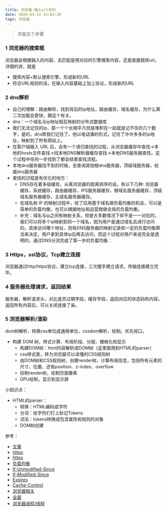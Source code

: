 ```yaml
---
title: 浏览器-输入url系列
date: 2020-03-13 15:03:39
tags: 浏览器
---
```


> 共是五个步骤

### 1 浏览器的搜索框
浏览器会根据输入的内容，去匹配是用对应的引擎搜索内容，还是直接跳转url。
详细的讲，就是
- 搜索内容+默认搜索引擎，形成新的URL
- 符合URL规则的话，在输入内容基础上加上协议，形成新的URL

### 2 dns解析
- 自己的理解：路由解析，找到背后的ip地址，路由缓存，域名缓存，为什么第二次加载会更快，跟这个有关。
- dns：一个域名与ip地址相互映射的分布式数据库
- 我们无法记住的ip，那一个个长相平凡但是堆积在一起就是记不住的几个数字，是的，dns帮我们记住了。他以电话簿的形式，记住了许许多多的ip地址，映射到了所有网站上。
- 在客户端输入 URL 后，会有一个递归查找的过程，从浏览器缓存中查找->本地的hosts文件查找->找本地DNS解析器缓存查找->本地DNS服务器查找，这个过程中任何一步找到了都会结束查找流程。
- 本地dns服务器找不到的时候，去查询其他根dns服务器，顶级域服务器，权威dns服务器
- 查找的过程是有优化的地方：
    + DNS存在着多级缓存，从离浏览器的距离排序的话，有以下几种: 浏览器缓存，系统缓存，路由器缓存，IPS服务器缓存，根域名服务器缓存，顶级域名服务器缓存，主域名服务器缓存。 
    + 在域名和 IP 的映射过程中，给了应用基于域名做负载均衡的机会，可以是简单的负载均衡，也可以根据地址和运营商做全局的负载均衡。
    + 补充：域名与ip之间有映射关系，但是大多数情况下却不是一一对应的，我们可以将多个ip映射到同一个域名，因为用户是通过域名去进行访问的，具体访问哪个地址，则有DNS服务器的映射记录和一定的负载均衡算法来决定，用户拿到具体ip后再去访问，而这个过程对用户来说完全是透明的，通过DNS分流完成了第一步的负载均衡：

### 3 Https，ssl协议，Tcp建立连接
浏览器通过http/https协议，建立tcp连接，三次握手建立请求，传输连接建立完毕。

### 4 服务器处理请求，返回结果
服务器，解析请求头，对比是否过期字段，缓存字段，返回对应的状态码和内容。返回所有内容后，可以关闭连接了亲。

### 5 浏览器解析/渲染 
dom树解析，转换css单位成通用单位，cssdom解析，绘制。优先视口。

- 构建 DOM 树、样式计算、布局阶段、分层、栅格化和显示
    + 构建DOM树：html内容解析成DOM树（这里面用到HTML的parser）
    + css样式表，转为浏览器可以读懂的CSS规则树
    + 由DOM树和CSS规则树，创建render树，计算布局信息，包括所有元素的尺寸、位置、还有position、z-index、overflow
    + 绘制render树，绘制页面像素
    + GPU绘制，显示到显示屏


小知识点：
- HTML的parser：
    + 转换：HTML编码成字符
    + 分词：给字符们打上标记Tokens
    + 词法：tokens转换成包含属性和规则的对象
    + DOM树创建

参考：
- [文章](https://mp.weixin.qq.com/s/DLq_GIkdnuOayThfi3jI0A)
- [https](https://segmentfault.com/a/1190000012196642)
- [https](https://zhuanlan.zhihu.com/p/26682342)
- [负载均衡](https://blog.csdn.net/weixin_34050389/article/details/93027673)
- [If-Unmodified-Since](https://developer.mozilla.org/zh-CN/docs/Web/HTTP/Headers/If-Unmodified-Since)
- [If-Modified-Since](https://developer.mozilla.org/zh-CN/docs/Web/HTTP/Headers/If-Modified-Since)
- [Expires](https://developer.mozilla.org/zh-CN/docs/Web/HTTP/Headers/Expires)
- [Cache-Control](https://developer.mozilla.org/zh-CN/docs/Web/HTTP/Headers/Cache-Control)
- [浏览器相关](https://mp.weixin.qq.com/s?__biz=MzI0MzIyMDM5Ng==&mid=2649825731&idx=1&sn=2c0835cebfee3a44e82d9efeb54f6e43&chksm=f175eb00c602621649fd46d7c9de87f7f08a4cdaa9e08808b938948584ca6977e24a5f5336ce&scene=21#wechat_redirect)
- [全面](https://segmentfault.com/a/1190000013662126)
- [浏览器进程/线程](https://segmentfault.com/a/1190000012925872)

